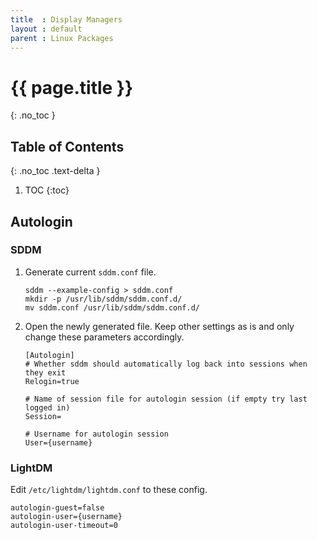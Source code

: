 ```yaml
---
title  : Display Managers
layout : default
parent : Linux Packages
---
```


# {{ page.title }}
{: .no_toc }

## Table of Contents
{: .no_toc .text-delta }

1. TOC
{:toc}

## Autologin

### SDDM

1. Generate current `sddm.conf` file.
    ```
    sddm --example-config > sddm.conf
    mkdir -p /usr/lib/sddm/sddm.conf.d/
    mv sddm.conf /usr/lib/sddm/sddm.conf.d/
    ```
2. Open the newly generated file. Keep other settings as is and only change these parameters accordingly.
    ```
    [Autologin]
    # Whether sddm should automatically log back into sessions when they exit
    Relogin=true
    
    # Name of session file for autologin session (if empty try last logged in)
    Session=
    
    # Username for autologin session
    User={username}
    ```

### LightDM

Edit `/etc/lightdm/lightdm.conf` to these config.
```
autologin-guest=false
autologin-user={username}
autologin-user-timeout=0
```

